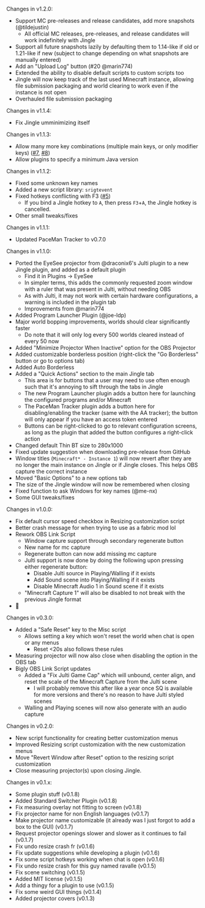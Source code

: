 Changes in v1.2.0:

- Support MC pre-releases and release candidates, add more snapshots (@tildejustin)
    - All official MC releases, pre-releases, and release candidates will work indefinitely with Jingle
- Support all future snapshots lazily by defaulting them to 1.14-like if old or 1.21-like if new (subject to change
  depending on what snapshots are manually entered)
- Add an "Upload Log" button (#20 @marin774)
- Extended the ability to disable default scripts to custom scripts too
- Jingle will now keep track of the last used Minecraft instance, allowing file submission packaging and world clearing to
  work even if the instance is not open
- Overhauled file submission packaging

Changes in v1.1.4:

- Fix Jingle umminimizing itself

Changes in v1.1.3:

- Allow many more key combinations (multiple main keys, or only modifier
  keys) ([#7](https://github.com/DuncanRuns/Jingle/issues/7), [#8](https://github.com/DuncanRuns/Jingle/issues/8))
- Allow plugins to specify a minimum Java version

Changes in v1.1.2:

- Fixed some unknown key names
- Added a new script library: `srigtevent`
- Fixed hotkeys conflicting with F3 ([#5](https://github.com/DuncanRuns/Jingle/issues/5))
    - If you bind a Jingle hotkey to `A`, then press `F3`+`A`, the Jingle hotkey is cancelled.
- Other small tweaks/fixes

Changes in v1.1.1:

- Updated PaceMan Tracker to v0.7.0

Changes in v1.1.0:

- Ported the EyeSee projector from @draconix6's Julti plugin to a new Jingle plugin, and added as a default plugin
    - Find it in Plugins -> EyeSee
    - In simpler terms, this adds the commonly requested zoom window with a ruler that was present in Julti, without
      needing OBS
    - As with Julti, it may not work with certain hardware configurations, a warning is included in the plugin tab
    - Improvements from @marin774
- Added Program Launcher Plugin (@joe-ldp)
- Major world bopping improvements, worlds should clear significantly faster
    - Do note that it will only log every 500 worlds cleared instead of every 50 now
- Added "Minimize Projector When Inactive" option for the OBS Projector
- Added customizable borderless position (right-click the "Go Borderless" button or go to options tab)
- Added Auto Borderless
- Added a "Quick Actions" section to the main Jingle tab
    - This area is for buttons that a user may need to use often enough such that it's annoying to sift through the tabs
      in Jingle
    - The new Program Launcher plugin adds a button here for launching the configured programs and/or Minecraft
    - The PaceMan Tracker plugin adds a button here for disabling/enabling the tracker (same with the AA tracker); the
      button will only appear if you have an access token entered
    - Buttons can be right-clicked to go to relevant configuration screens, as long as the plugin that added the button
      configures a right-click action
- Changed default Thin BT size to 280x1000
- Fixed update suggestion when downloading pre-release from GitHub
- Window titles (`Minecraft* - Instance 1`) will now revert after they are no longer the main instance on Jingle or if
  Jingle closes. This helps OBS capture the correct instance
- Moved "Basic Options" to a new options tab
- The size of the Jingle window will now be remembered when closing
- Fixed function to ask Windows for key names (@me-nx)
- Some GUI tweaks/fixes

Changes in v1.0.0:

- Fix default cursor speed checkbox in Resizing customization script
- Better crash message for when trying to use as a fabric mod lol
- Rework OBS Link Script
    - Window capture support through secondary regenerate button
    - New name for mc capture
    - Regenerate button can now add missing mc capture
    - Julti support is now done by doing the following upon pressing either regenerate button:
        - Disable Julti source in Playing/Walling if it exists
        - Add Sound scene into Playing/Walling if it exists
        - Disable Minecraft Audio 1 in Sound scene if it exists
    - "Minecraft Capture 1" will also be disabled to not break with the previous Jingle format
- 🎉

Changes in v0.3.0:

- Added a "Safe Reset" key to the Misc script
    - Allows setting a key which won't reset the world when chat is open or any menus
        - Reset <20s also follows these rules
- Measuring projector will now also close when disabling the option in the OBS tab
- Bigly OBS Link Script updates
    - Added a "Fix Julti Game Cap" which will unbound, center align, and reset the scale of the Minecraft Capture from
      the Julti scene
        - I will probably remove this after like a year once SQ is available for more versions and there's no reason to
          have Julti styled scenes
    - Walling and Playing scenes will now also generate with an audio capture

Changes in v0.2.0:

- New script functionality for creating better customization menus
- Improved Resizing script customization with the new customization menus
- Move "Revert Window after Reset" option to the resizing script customization
- Close measuring projector(s) upon closing Jingle.

Changes in v0.1.x:

- Some plugin stuff (v0.1.8)
- Added Standard Switcher Plugin (v0.1.8)
- Fix measuring overlay not fitting to screen (v0.1.8)
- Fix projector name for non English languages (v0.1.7)
- Make projector name customizable (it already was I just forgot to add a box to the GUI) (v0.1.7)
- Request projector openings slower and slower as it continues to fail (v0.1.7)
- Fix undo resize crash fr (v0.1.6)
- Fix update suggestions while developing a plugin (v0.1.6)
- Fix some script hotkeys working when chat is open (v0.1.6)
- Fix undo resize crash for this guy named ravalle (v0.1.5)
- Fix scene switching (v0.1.5)
- Added MIT license (v0.1.5)
- Add a thingy for a plugin to use (v0.1.5)
- Fix some weird GUI things (v0.1.4)
- Added projector covers (v0.1.3)